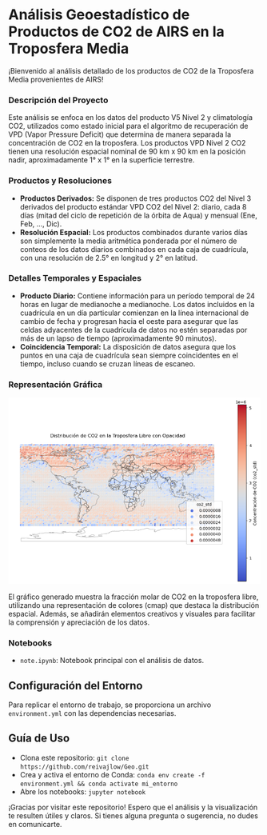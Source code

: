 # Análisis Geoestadístico de Productos de CO2 de AIRS en la Troposfera Media

¡Bienvenido al análisis detallado de los productos de CO2 de la Troposfera Media provenientes de AIRS!

### Descripción del Proyecto

Este análisis se enfoca en los datos del producto V5 Nivel 2 y climatología CO2, utilizados como estado inicial para el algoritmo de recuperación de VPD (Vapor Pressure Deficit) que determina de manera separada la concentración de CO2 en la troposfera. Los productos VPD Nivel 2 CO2 tienen una resolución espacial nominal de 90 km x 90 km en la posición nadir, aproximadamente 1° x 1° en la superficie terrestre.

### Productos y Resoluciones

- **Productos Derivados:** Se disponen de tres productos CO2 del Nivel 3 derivados del producto estándar VPD CO2 del Nivel 2: diario, cada 8 días (mitad del ciclo de repetición de la órbita de Aqua) y mensual (Ene, Feb, ..., Dic).
- **Resolución Espacial:** Los productos combinados durante varios días son simplemente la media aritmética ponderada por el número de conteos de los datos diarios combinados en cada caja de cuadrícula, con una resolución de 2.5° en longitud y 2° en latitud.

### Detalles Temporales y Espaciales

- **Producto Diario:** Contiene información para un período temporal de 24 horas en lugar de medianoche a medianoche. Los datos incluidos en la cuadrícula en un día particular comienzan en la línea internacional de cambio de fecha y progresan hacia el oeste para asegurar que las celdas adyacentes de la cuadrícula de datos no estén separadas por más de un lapso de tiempo (aproximadamente 90 minutos).
- **Coincidencia Temporal:** La disposición de datos asegura que los puntos en una caja de cuadrícula sean siempre coincidentes en el tiempo, incluso cuando se cruzan líneas de escaneo.

### Representación Gráfica

![Gráfico 1](images/g1.png)

El gráfico generado muestra la fracción molar de CO2 en la troposfera libre, utilizando una representación de colores (cmap) que destaca la distribución espacial. Además, se añadirán elementos creativos y visuales para facilitar la comprensión y apreciación de los datos.

### Notebooks

- `note.ipynb`: Notebook principal con el análisis de datos.

## Configuración del Entorno

Para replicar el entorno de trabajo, se proporciona un archivo `environment.yml` con las dependencias necesarias.

## Guía de Uso

- Clona este repositorio: `git clone https://github.com/reivajlow/Geo.git`
- Crea y activa el entorno de Conda: `conda env create -f environment.yml && conda activate mi_entorno`
- Abre los notebooks: `jupyter notebook`
  
¡Gracias por visitar este repositorio! Espero que el análisis y la visualización te resulten útiles y claros. Si tienes alguna pregunta o sugerencia, no dudes en comunicarte.
